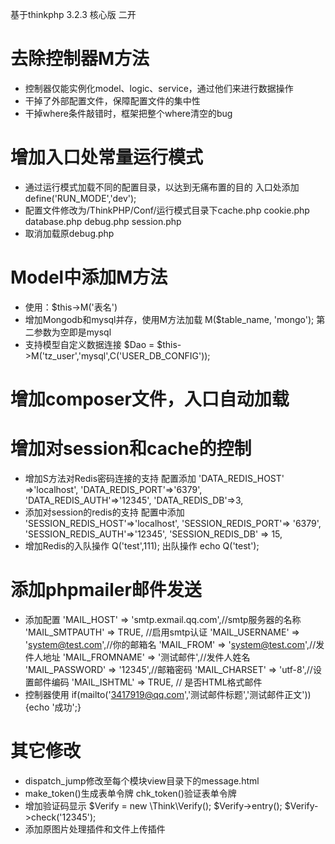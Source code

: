 ﻿基于thinkphp 3.2.3 核心版 二开

 # 去除控制器M方法
 + 控制器仅能实例化model、logic、service，通过他们来进行数据操作
 + 干掉了外部配置文件，保障配置文件的集中性
 + 干掉where条件敲错时，框架把整个where清空的bug

 # 增加入口处常量运行模式
 + 通过运行模式加载不同的配置目录，以达到无痛布置的目的 入口处添加 define('RUN_MODE','dev');
 + 配置文件修改为/ThinkPHP/Conf/运行模式目录下cache.php cookie.php database.php debug.php session.php
 + 取消加载原debug.php

 # Model中添加M方法
 + 使用：$this->M('表名')
 + 增加Mongodb和mysql并存，使用M方法加载 M($table_name, 'mongo'); 第二参数为空即是mysql
 + 支持模型自定义数据连接 $Dao = $this->M('tz_user','mysql',C('USER_DB_CONFIG'));

 # 增加composer文件，入口自动加载

 # 增加对session和cache的控制
 + 增加S方法对Redis密码连接的支持 配置添加 
 	'DATA_REDIS_HOST' =>'localhost',
 	'DATA_REDIS_PORT'=>'6379',
 	'DATA_REDIS_AUTH'=>'12345',
 	'DATA_REDIS_DB'=>3,
 + 添加对session的redis的支持 配置中添加 
 	'SESSION_REDIS_HOST'=>'localhost',
 	'SESSION_REDIS_PORT'=> '6379',
 	'SESSION_REDIS_AUTH'=>'12345',
 	'SESSION_REDIS_DB' => 15,
 + 增加Redis的入队操作 Q('test',111); 出队操作 echo Q('test');

 # 添加phpmailer邮件发送
 + 添加配置 
 	'MAIL_HOST'             =>  'smtp.exmail.qq.com',//smtp服务器的名称
    'MAIL_SMTPAUTH'         =>  TRUE, //启用smtp认证
    'MAIL_USERNAME'         =>  'system@test.com',//你的邮箱名
    'MAIL_FROM'             =>  'system@test.com',//发件人地址
    'MAIL_FROMNAME'         =>  '测试邮件',//发件人姓名
    'MAIL_PASSWORD'         =>  '12345',//邮箱密码
    'MAIL_CHARSET'          =>  'utf-8',//设置邮件编码
    'MAIL_ISHTML'           =>  TRUE, // 是否HTML格式邮件
 + 控制器使用 if(mailto('3417919@qq.com','测试邮件标题','测试邮件正文')){echo '成功';}
 
 # 其它修改
 + dispatch_jump修改至每个模块view目录下的message.html
 + make_token()生成表单令牌 chk_token()验证表单令牌 
 + 增加验证码显示 $Verify = new \Think\Verify(); $Verify->entry(); $Verify->check('12345');
 + 添加原图片处理插件和文件上传插件
